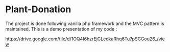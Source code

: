 # Plant-Donation
The project is done following vanilla php framework and the MVC pattern is maintained. 
This is a demo presentation of my code :

https://drive.google.com/file/d/1OQ4I6hzrEjCLedkaRhq6Tu7pSCGou26_/view

